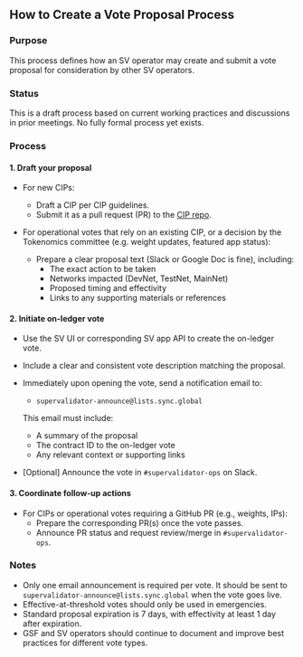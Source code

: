 ## How to Create a Vote Proposal Process

### Purpose

This process defines how an SV operator may create and submit a vote proposal for consideration by other SV operators.

### Status

This is a draft process based on current working practices and discussions in prior meetings. No fully formal process yet exists.

### Process

#### 1. Draft your proposal

- For new CIPs:
  - Draft a CIP per CIP guidelines.
  - Submit it as a pull request (PR) to the [CIP repo](https://github.com/global-synchronizer-foundation/cips).

- For operational votes that rely on an existing CIP, or a decision by the Tokenomics committee (e.g. weight updates, featured app status):
  - Prepare a clear proposal text (Slack or Google Doc is fine), including:
    - The exact action to be taken
    - Networks impacted (DevNet, TestNet, MainNet)
    - Proposed timing and effectivity
    - Links to any supporting materials or references

#### 2. Initiate on-ledger vote

- Use the SV UI or corresponding SV app API to create the on-ledger vote.
- Include a clear and consistent vote description matching the proposal.
- Immediately upon opening the vote, send a notification email to:
  - `supervalidator-announce@lists.sync.global`

  This email must include:
  - A summary of the proposal
  - The contract ID to the on-ledger vote
  - Any relevant context or supporting links
- [Optional] Announce the vote in `#supervalidator-ops` on Slack.

#### 3. Coordinate follow-up actions

- For CIPs or operational votes requiring a GitHub PR (e.g., weights, IPs):
  - Prepare the corresponding PR(s) once the vote passes.
  - Announce PR status and request review/merge in `#supervalidator-ops`.

### Notes

- Only one email announcement is required per vote. It should be sent to `supervalidator-announce@lists.sync.global` when the vote goes live.
- Effective-at-threshold votes should only be used in emergencies.
- Standard proposal expiration is 7 days, with effectivity at least 1 day after expiration.
- GSF and SV operators should continue to document and improve best practices for different vote types.
